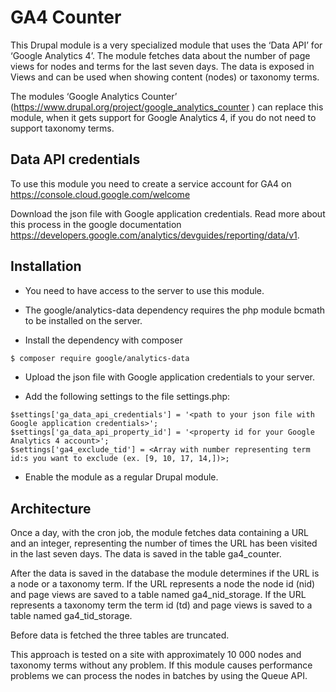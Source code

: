 GA4 Counter
===========

This Drupal module is a very specialized module that uses the ‘Data API’ for ‘Google Analytics 4’. The module fetches data about the number of page views for nodes and terms for the last seven days. The data is exposed in Views and can be used when showing content (nodes) or taxonomy terms.

The modules ‘Google Analytics Counter’ (https://www.drupal.org/project/google_analytics_counter ) can replace this module, when it gets support for Google Analytics 4, if you do not need to support taxonomy terms.

## Data API credentials
To use this module you need to create a service account for GA4 on
https://console.cloud.google.com/welcome

Download the json file with Google application credentials. 
Read more about this process in the google documentation https://developers.google.com/analytics/devguides/reporting/data/v1.

## Installation
* You need to have access to the server to use this module.
* The google/analytics-data dependency requires the php module bcmath to be installed on the server.

* Install the dependency with composer
```sh
$ composer require google/analytics-data
```

* Upload the json file with Google application credentials to your server.

* Add the following settings to the file settings.php:
```
$settings['ga_data_api_credentials'] = '<path to your json file with Google application credentials>';
$settings['ga_data_api_property_id'] = '<property id for your Google Analytics 4 account>';
$settings['ga4_exclude_tid'] = <Array with number representing term id:s you want to exclude (ex. [9, 10, 17, 14,])>;
```
* Enable the module as a regular Drupal module.

## Architecture
Once a day, with the cron job, the module fetches data containing a URL and an integer, representing the number of times the URL has been visited in the last seven days. The data is saved in the table ga4_counter.

After the data is saved in the database the module determines if the URL is a node or a taxonomy term. If the URL represents a node the node id (nid) and page views are saved to a table named ga4_nid_storage. If the URL represents a taxonomy term the term id (td) and page views is saved to a table named ga4_tid_storage.

Before data is fetched the three tables are truncated.

This approach is tested on a site with approximately 10 000 nodes and taxonomy terms without any problem. If this module causes performance problems we can process the nodes in batches by using the Queue API.

